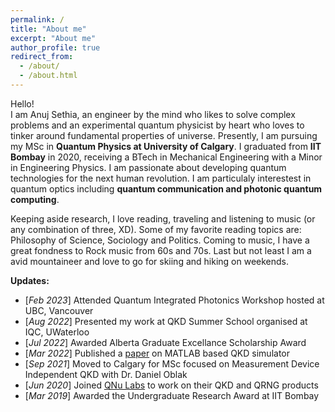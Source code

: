 ```yaml
---
permalink: /
title: "About me"
excerpt: "About me"
author_profile: true
redirect_from: 
  - /about/
  - /about.html
---
```

Hello! <br/>
I am Anuj Sethia, an engineer by the mind who likes to solve complex problems and an experimental quantum physicist by heart who loves to tinker around fundamental properties of universe. Presently, I am pursuing my MSc in **Quantum Physics at University of Calgary**. I graduated from **IIT Bombay** in 2020, receiving a BTech in Mechanical Engineering with a Minor in Engineering Physics. I am passionate about developing quantum technologies for the next human revolution. I am particulaly interestest in quantum optics including **quantum communication and photonic quantum computing**. <br/>

Keeping aside research, I love reading, traveling and listening to music (or any combination of three, XD). Some of my favorite reading topics are: Philosophy of Science, Sociology and Politics. Coming to music, I have a great fondness to Rock music from 60s and 70s. Last but not least I am a avid mountaineer and love to go for skiing and hiking on weekends. <br/>

**Updates:**
* [*Feb 2023*] Attended Quantum Integrated Photonics Workshop hosted at UBC, Vancouver
* [*Aug 2022*] Presented my work at QKD Summer School organised at IQC, UWaterloo
* [*Jul 2022*] Awarded Alberta Graduate Excellance Scholarship Award
* [*Mar 2022*] Published a [paper](https://doi.org/10.1080/09500340.2022.2041752) on MATLAB based QKD simulator
* [*Sep 2021*] Moved to Calgary for MSc focused on Measurement Device Independent QKD with Dr. Daniel Oblak
* [*Jun 2020*] Joined [QNu Labs](https://www.qnulabs.com) to work on their QKD and QRNG products
* [*Mar 2019*] Awarded the Undergraduate Research Award at IIT Bombay


